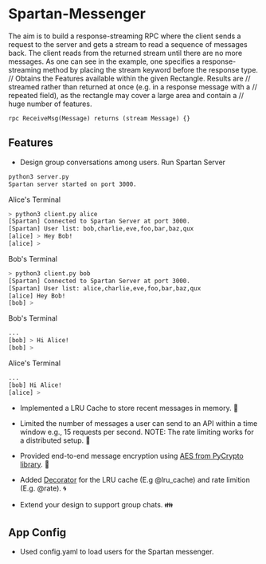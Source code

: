 # Spartan-Messenger

The aim is to build a response-streaming RPC where the client sends a request to the server and gets a stream to read a sequence of messages back. The client reads from the returned stream until there are no more messages. As one can see in the example, one specifies a response-streaming method by placing the stream keyword before the response type. // Obtains the Features available within the given Rectangle. Results are // streamed rather than returned at once (e.g. in a response message with a // repeated field), as the rectangle may cover a large area and contain a // huge number of features.
```
rpc ReceiveMsg(Message) returns (stream Message) {} 
```
## Features

- Design group conversations among users. 
Run Spartan Server
```sh
python3 server.py
Spartan server started on port 3000.
```
Alice's Terminal
```sh
> python3 client.py alice
[Spartan] Connected to Spartan Server at port 3000.
[Spartan] User list: bob,charlie,eve,foo,bar,baz,qux
[alice] > Hey Bob!
[alice] >
```

Bob's Terminal
```sh
> python3 client.py bob
[Spartan] Connected to Spartan Server at port 3000.
[Spartan] User list: alice,charlie,eve,foo,bar,baz,qux
[alice] Hey Bob!
[bob] >
```

Bob's Terminal
```sh
...
[bob] > Hi Alice!
[bob] >
```

Alice's Terminal
```sh
...
[bob] Hi Alice!
[alice] >
```
- Implemented a LRU Cache to store recent messages in memory. :floppy_disk:
- Limited the number of messages a user can send to an API within a time window e.g., 15 requests per second. NOTE: The rate limiting works for a distributed setup. :vertical_traffic_light: 


- Provided end-to-end message encryption using [AES from PyCrypto library](https://docs.python-guide.org/scenarios/crypto/#pycrypto). :key:
- Added [Decorator](https://www.python-course.eu/python3_decorators.php) for the LRU cache (E.g @lru_cache) and rate limition (E.g. @rate). :cyclone:

- Extend your design to support group chats. :family:

## App Config

- Used config.yaml to load users for the Spartan messenger.
